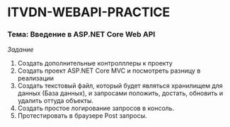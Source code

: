 # ITVDN-WEBAPI-PRACTICE

### Тема: Введение в ASP.NET Core Web API

*Задание*
  1. Создать дополнительные контролллеры к проекту
  2. Создать проект ASP.NET Core MVC и посмотреть разницу в реализации
  3. Создать  текстовый  файл,  который  будет  являться  хранилищем  для  данных  (База  данных),  и запросами положить, достать, обновить и удалить оттуда объекты.
  4. Создать простое логирование запросов в консоль.
  5. Протестировать в браузере Post запросы. 

